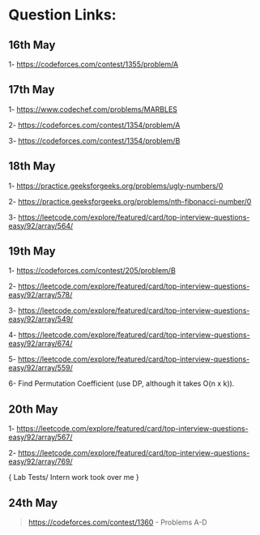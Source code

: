 # Question Links:
## 16th May
1- https://codeforces.com/contest/1355/problem/A
## 17th May
1- https://www.codechef.com/problems/MARBLES

2- https://codeforces.com/contest/1354/problem/A

3- https://codeforces.com/contest/1354/problem/B
## 18th May
1- https://practice.geeksforgeeks.org/problems/ugly-numbers/0

2- https://practice.geeksforgeeks.org/problems/nth-fibonacci-number/0

3- https://leetcode.com/explore/featured/card/top-interview-questions-easy/92/array/564/
## 19th May
1- https://codeforces.com/contest/205/problem/B

2- https://leetcode.com/explore/featured/card/top-interview-questions-easy/92/array/578/

3- https://leetcode.com/explore/featured/card/top-interview-questions-easy/92/array/549/

4- https://leetcode.com/explore/featured/card/top-interview-questions-easy/92/array/674/

5- https://leetcode.com/explore/featured/card/top-interview-questions-easy/92/array/559/

6- Find Permutation Coefficient (use DP, although it takes O(n x k)).
## 20th May
1- https://leetcode.com/explore/featured/card/top-interview-questions-easy/92/array/567/

2- https://leetcode.com/explore/featured/card/top-interview-questions-easy/92/array/769/

{ Lab Tests/ Intern work took over me }
## 24th May
> https://codeforces.com/contest/1360 - Problems A-D
